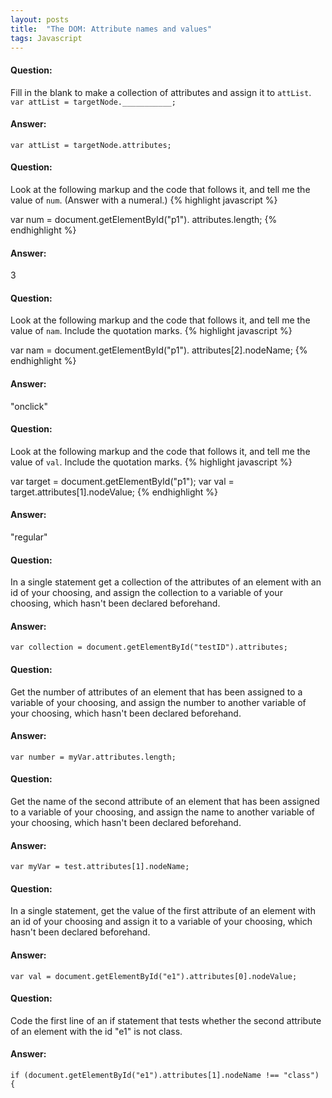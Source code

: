 ```yaml
---
layout: posts
title:  "The DOM: Attribute names and values"
tags: Javascript
---
```


#### Question:
Fill in the blank to make a collection of attributes and assign it to `attList`.
`var attList = targetNode.___________;`

#### Answer:
`var attList = targetNode.attributes;`

#### Question:
Look at the following markup and the code that follows it, and tell me the value of `num`. (Answer with a numeral.)
{% highlight javascript %}
<p id="p1" class="regular" onClick="disappear();">

var num = document.getElementById("p1").
    attributes.length;
{% endhighlight %}

#### Answer:
3

#### Question:
Look at the following markup and the code that follows it, and tell me the value of `nam`. Include the quotation marks.
{% highlight javascript %}
<p id="p1" class="regular" onClick="disappear();">

var nam = document.getElementById("p1").
    attributes[2].nodeName;
{% endhighlight %}

#### Answer:
"onclick"

#### Question:
Look at the following markup and the code that follows it, and tell me the value of `val`. Include the quotation marks.
{% highlight javascript %}
<p id="p1" class="regular" onClick="disappear();">

var target = document.getElementById("p1");
var val = target.attributes[1].nodeValue;
{% endhighlight %}

#### Answer:
"regular"

#### Question:
In a single statement get a collection of the attributes of an element with an id of your choosing, and assign the collection to a variable of your choosing, which hasn't been declared beforehand.

#### Answer:
`var collection = document.getElementById("testID").attributes;`

#### Question:
Get the number of attributes of an element that has been assigned to a variable of your choosing, and assign the number to another variable of your choosing, which hasn't been declared beforehand.

#### Answer:
`var number = myVar.attributes.length;`

#### Question:
Get the name of the second attribute of an element that has been assigned to a variable of your choosing, and assign the name to another variable of your choosing, which hasn't been declared beforehand.

#### Answer:
`var myVar = test.attributes[1].nodeName;`

#### Question:
In a single statement, get the value of the first attribute of an element with an id of your choosing and assign it to a variable of your choosing, which hasn't been declared beforehand.

#### Answer:
`var val = document.getElementById("e1").attributes[0].nodeValue;`

#### Question:
Code the first line of an if statement that tests whether the second attribute of an element with the id "e1" is not class.

#### Answer:
`if (document.getElementById("e1").attributes[1].nodeName !== "class") {`
